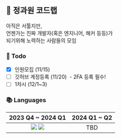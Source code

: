 ## 🔰 정과원 코드랩

아직은 서툴지만,<br>
언젠가는 진짜 개발자(혹은 엔지니어, 해커 등등)가<br>
되기위해 노력하는 사람들의 모임

### 📝 Todo
- [x] 인원모집 (11/15)
- [ ] 깃허브 계정등록 (11/20)&nbsp;&nbsp;-&nbsp;2FA 등록 필수!
- [ ] 1차시 (12/1~3)

### 📚 Languages
|2023 Q4 ~ 2024 Q1|2024 Q1 ~ Q2|
|-----|-----|
|<div align="center"><img src="https://img.shields.io/badge/C-00599C?style=for-the-badge&logo=c&logoColor=white&logoWidth=20">&nbsp;<img src="https://img.shields.io/badge/Python-14354C?style=for-the-badge&logo=python&logoColor=white&logoWidth=20"></div>|<div align="center">TBD</div>|
